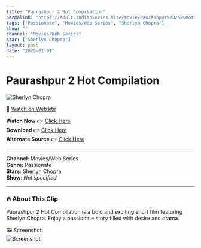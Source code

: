 ```yaml
---
title: "Paurashpur 2 Hot Compilation"
permalink: "https://adult.indianseries.site/movie/Paurashpur%202%20Hot%20Compilation"
tags: ["Passionate", "Movies/Web Series", "Sherlyn Chopra"]
show: ""
channel: "Movies/Web Series"
star: ["Sherlyn Chopra"]
layout: post
date: "2025-01-01"
---
```


# Paurashpur 2 Hot Compilation

![Sherlyn Chopra](https://shorts.desisins.com/wp-content/uploads/2023/08/Paurashpur-2.jpg)

🔗 [Watch on Website](https://adult.indianseries.site/movie/Paurashpur%202%20Hot%20Compilation)

**Watch Now** 👉 [Click Here](https://adult.indianseries.site/movie/Paurashpur%202%20Hot%20Compilation)  
**Download** 👉 [Click Here](https://adult.indianseries.site/movie/Paurashpur%202%20Hot%20Compilation)  
**Alternate Source** 👉 [Click Here](https://adult.indianseries.site/movie/Paurashpur%202%20Hot%20Compilation)

---

**Channel**: Movies/Web Series  
**Genre**: Passionate  
**Stars**: Sherlyn Chopra  
**Show**: *Not specified*

---

### 🔥 About This Clip

Paurashpur 2 Hot Compilation is a bold and exciting short film featuring Sherlyn Chopra. Enjoy a passionate story filled with desire and drama.
 
🖼️ Screenshot:  
![Screenshot](https://shorts.desisins.com/wp-content/uploads/2023/08/Paurashpur-2.jpg)
